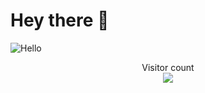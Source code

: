 # Hey there :wave:

<img src="https://raw.githubusercontent.com/OnlyStringCharacters/OnlyStringCharacters/master/resources/banner.png" alt="Hello">

<p align="center"> 
  Visitor count<br>
  <img src="https://profile-counter.glitch.me/sagar-viradiya/count.svg" />
</p>
